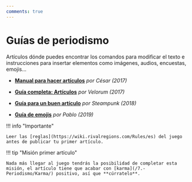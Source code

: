 ```yaml
---
comments: true
---
```


# Guías de periodismo

Artículos dónde puedes encontrar los comandos para modificar el texto e instrucciones para insertar elementos como imágenes, audios, encuestas, emojis...

- [**Manual para hacer artículos**](http://rivalregions.com/#news/show/451532) _por César (2017)_

- [**Guía completa: Artículos**](http://rivalregions.com/#news/show/433577) _por Velorum (2017)_

- [**Guía para un buen artículo**](https://m.rivalregions.com/#news/show/843759) _por Steampunk (2018)_

- [**Guía de emojis**](https://rivalregions.com/#news/show/1993164) _por Pablo (2019)_

!!! info "Importante"

    Leer las [reglas](https://wiki.rivalregions.com/Rules/es) del juego antes de publicar tu primer artículo.

!!! tip "Misión primer artículo"

    Nada más llegar al juego tendrás la posibilidad de completar esta misión, el artículo tiene que acabar con [karma](/7.-Periodismo/Karma/) positivo, así que **cúrratelo**.
